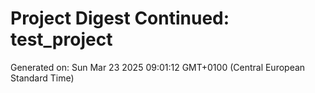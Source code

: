 # Project Digest Continued: test_project
Generated on: Sun Mar 23 2025 09:01:12 GMT+0100 (Central European Standard Time)

